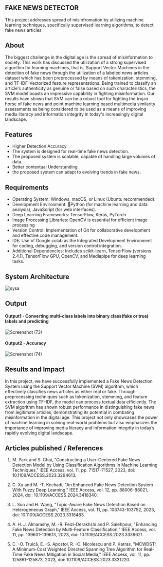 ## FAKE NEWS DETECTOR 
This project addresses spread of misinfromation by utilizing machine learning techniques, specifically supervised learning algorithms, to detect fake news articles
## About
The biggest challenge in the digital age is the spread of misinformation to society. This work has discussed the utilization of a strong supervised algorithm for learning machines, that is, Support Vector Machines in the detection of fake news through the utilization of a labeled news articles dataset which has been preprocessed by means of tokenization, stemming, and TF-IDF-Vectorized feature representations. Being trained to classify an article's authenticity as genuine or false based on such characteristics, the SVM model boasts an impressive capability in fighting misinformation. Our results have shown that SVM can be a robust tool for fighting the trojan horse of fake news and point machine learning based multimedia similarity assessments as being considered to be used as a means of improving media literacy and information integrity in today's increasingly digital landscape.
## Features
- Higher Detection Accuracy.
- The system is designed for real-time fake news detection.
- The proposed system is scalable, capable of handling large volumes of data.
- Better contextual Understanding.
- the proposed system can adapt to evolving trends in fake news.

## Requirements
* Operating System: Windows, macOS, or Linux (Ubuntu recommended):
* Development Environment: Python (for machine learning and data analysis), JavaScript (for web interfaces).
* Deep Learning Frameworks: TensorFlow, Keras, PyTorch 
* Image Processing Libraries: OpenCV is essential for efficient image processing 
* Version Control: Implementation of Git for collaborative development and effective code management.
* IDE: Use of Google colab as the Integrated Development Environment for coding, debugging, and version control integration.
* Additional Dependencies: Includes scikit-learn, TensorFlow (versions 2.4.1), TensorFlow GPU, OpenCV, and Mediapipe for deep learning tasks.

## System Architecture
![sysa](https://github.com/user-attachments/assets/5fcfd72f-c1a7-4d87-b28d-4452c7e14298)

## Output

#### Output1 - Converting multi-class labels into binary class(fake or true) labels and predicting
![Screenshot (73)](https://github.com/user-attachments/assets/83f73c2c-ff3d-4844-ac47-dd849f1579b0)


#### Output2 - Accuracy
![Screenshot (74)](https://github.com/user-attachments/assets/704de955-1fc8-44af-93e8-04e034ba85db)

## Results and Impact
In this project, we have successfully implemented a Fake News Detection System using the Support Vector Machine (SVM) algorithm, which effectively classifies news articles as either real or fake. Through preprocessing techniques such as tokenization, stemming, and feature extraction using TF-IDF, the model can process textual data efficiently. The SVM algorithm has shown robust performance in distinguishing fake news from legitimate articles, demonstrating its potential in combating misinformation in the digital age. This project not only showcases the power of machine learning in solving real-world problems but also emphasizes the importance of improving media literacy and information integrity in today’s rapidly evolving digital landscape.


## Articles published / References
1. M. Park and S. Chai, "Constructing a User-Centered Fake News Detection Model by Using Classification Algorithms in Machine Learning Techniques," IEEE Access, vol. 11, pp. 71517-71527, 2023, doi: 10.1109/ACCESS.2023.3294613.

2. C. Xu and M. -T. Kechadi, "An Enhanced Fake News Detection System With Fuzzy Deep Learning," IEEE Access, vol. 12, pp. 88006-88021, 2024, doi: 10.1109/ACCESS.2024.3418340.

3. L. Sun and H. Wang, "Topic-Aware Fake News Detection Based on Heterogeneous Graph," IEEE Access, vol. 11, pp. 103743-103752, 2023, doi: 10.1109/ACCESS.2023.3318483.

4. A. H. J. Almarashy, M. -R. Feizi-Derakhshi and P. Salehpour, "Enhancing Fake News Detection by Multi-Feature Classification," IEEE Access, vol. 11, pp. 139601-139613, 2023, doi: 10.1109/ACCESS.2023.3339621.

5. C. -O. Truică, E. -S. Apostol, R. -C. Nicolescu and P. Karras, "MCWDST: A Minimum-Cost Weighted Directed Spanning Tree Algorithm for Real-Time Fake News Mitigation in Social Media," IEEE Access, vol. 11, pp. 125861-125873, 2023, doi: 10.1109/ACCESS.2023.3331220.




